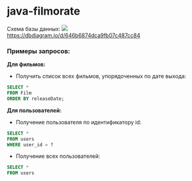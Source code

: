 # java-filmorate
Схема базы данных:
<img src="E:/Видео/Java ЯП/java-filmorate2.png"/>
<https://dbdiagram.io/d/646b6874dca9fb07c487cc84>  
### Примеры запросов:  
**Для фильмов:**   
- Получить список всех фильмов, упорядоченных по дате выхода:
```SQL
SELECT * 
FROM Film
ORDER BY releaseDate;
```
**Для пользователей:**  
- Получение пользователя по идентификатору id:  
```SQL
SELECT *
FROM users
WHERE user_id = ?
```
- Получение всех пользователей:  
```SQL
SELECT *
FROM users
```